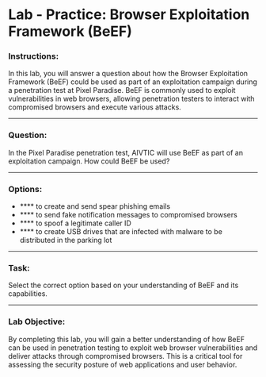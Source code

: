 # Lab - Practice: Browser Exploitation Framework (BeEF)

### Instructions:
In this lab, you will answer a question about how the Browser Exploitation Framework (BeEF) could be used as part of an exploitation campaign during a penetration test at Pixel Paradise. BeEF is commonly used to exploit vulnerabilities in web browsers, allowing penetration testers to interact with compromised browsers and execute various attacks.

---

### Question:

In the Pixel Paradise penetration test, AIVTIC will use BeEF as part of an exploitation campaign. How could BeEF be used?

---

### Options:

- **** to create and send spear phishing emails
- **** to send fake notification messages to compromised browsers
- **** to spoof a legitimate caller ID
- **** to create USB drives that are infected with malware to be distributed in the parking lot

---

### Task:

Select the correct option based on your understanding of BeEF and its capabilities.

---

### Lab Objective:
By completing this lab, you will gain a better understanding of how BeEF can be used in penetration testing to exploit web browser vulnerabilities and deliver attacks through compromised browsers. This is a critical tool for assessing the security posture of web applications and user behavior.
